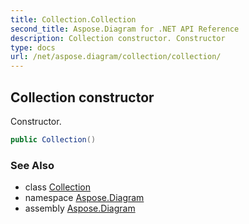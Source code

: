 ```yaml
---
title: Collection.Collection
second_title: Aspose.Diagram for .NET API Reference
description: Collection constructor. Constructor
type: docs
url: /net/aspose.diagram/collection/collection/
---
```

## Collection constructor

Constructor.

```csharp
public Collection()
```

### See Also

* class [Collection](../)
* namespace [Aspose.Diagram](../../collection/)
* assembly [Aspose.Diagram](../../../)


